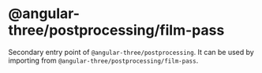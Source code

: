 # @angular-three/postprocessing/film-pass

Secondary entry point of `@angular-three/postprocessing`. It can be used by importing from `@angular-three/postprocessing/film-pass`.
